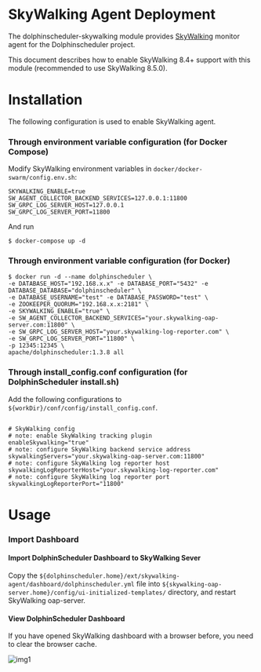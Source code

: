 SkyWalking Agent Deployment
=============================

The dolphinscheduler-skywalking module provides [SkyWalking](https://skywalking.apache.org/) monitor agent for the Dolphinscheduler project.

This document describes how to enable SkyWalking 8.4+ support with this module (recommended to use SkyWalking 8.5.0).

# Installation

The following configuration is used to enable SkyWalking agent.

### Through environment variable configuration (for Docker Compose)

Modify SkyWalking environment variables in `docker/docker-swarm/config.env.sh`:

```
SKYWALKING_ENABLE=true
SW_AGENT_COLLECTOR_BACKEND_SERVICES=127.0.0.1:11800
SW_GRPC_LOG_SERVER_HOST=127.0.0.1
SW_GRPC_LOG_SERVER_PORT=11800
```

And run

```shell
$ docker-compose up -d
```

### Through environment variable configuration (for Docker)

```shell
$ docker run -d --name dolphinscheduler \
-e DATABASE_HOST="192.168.x.x" -e DATABASE_PORT="5432" -e DATABASE_DATABASE="dolphinscheduler" \
-e DATABASE_USERNAME="test" -e DATABASE_PASSWORD="test" \
-e ZOOKEEPER_QUORUM="192.168.x.x:2181" \
-e SKYWALKING_ENABLE="true" \
-e SW_AGENT_COLLECTOR_BACKEND_SERVICES="your.skywalking-oap-server.com:11800" \
-e SW_GRPC_LOG_SERVER_HOST="your.skywalking-log-reporter.com" \
-e SW_GRPC_LOG_SERVER_PORT="11800" \
-p 12345:12345 \
apache/dolphinscheduler:1.3.8 all
```

### Through install_config.conf configuration (for DolphinScheduler install.sh)

Add the following configurations to `${workDir}/conf/config/install_config.conf`.

```properties

# SkyWalking config
# note: enable SkyWalking tracking plugin
enableSkywalking="true"
# note: configure SkyWalking backend service address
skywalkingServers="your.skywalking-oap-server.com:11800"
# note: configure SkyWalking log reporter host
skywalkingLogReporterHost="your.skywalking-log-reporter.com"
# note: configure SkyWalking log reporter port
skywalkingLogReporterPort="11800"

```

# Usage

### Import Dashboard

#### Import DolphinScheduler Dashboard to SkyWalking Sever

Copy the `${dolphinscheduler.home}/ext/skywalking-agent/dashboard/dolphinscheduler.yml` file into `${skywalking-oap-server.home}/config/ui-initialized-templates/` directory, and restart SkyWalking oap-server.

#### View DolphinScheduler Dashboard

If you have opened SkyWalking dashboard with a browser before, you need to clear the browser cache.

![img1](https://dolphinscheduler.apache.org/img/skywalking/import-dashboard-1.jpg)
